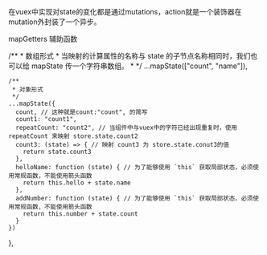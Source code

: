 在vuex中实现对state的变化都是通过mutations，action就是一个装饰器在mutation外封装了一个异步。

mapGetters 辅助函数

 /**
     * 数组形式
     * 当映射的计算属性的名称与 state 的子节点名称相同时，我们也可以给 mapState 传一个字符串数组。
     * */
    ...mapState(["count", "name"]),


    /**
     * 对象形式
     */
    ...mapState({
      count, // 这种就是count:"count", 的简写
      count1: "count1",
      repeatCount: "count2", // 当组件中与vuex中的字符已经出现重复时，使用 repeatCount 来映射 store.state.count2
      count3: (state) => { // 映射 count3 为 store.state.conut3的值
        return state.count3
      },
      helloName: function (state) { // 为了能够使用 `this` 获取局部状态，必须使用常规函数，不能使用箭头函数
        return this.hello + state.name
      },
      addNumber: function (state) { // 为了能够使用 `this` 获取局部状态，必须使用常规函数，不能使用箭头函数
        return this.number + state.count
      }
    })
  },

  [](https://www.cnblogs.com/aidixie/p/14977850.html)